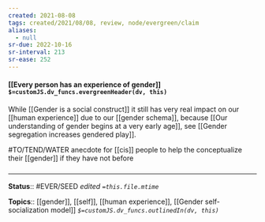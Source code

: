 ```yaml
---
created: 2021-08-08
tags: created/2021/08/08, review, node/evergreen/claim
aliases:
  - null
sr-due: 2022-10-16
sr-interval: 213
sr-ease: 252
---
```


#### [[Every person has an experience of gender]] `$=customJS.dv_funcs.evergreenHeader(dv, this)`

While [[Gender is a social construct]] it still has very real impact on our [[human experience]] due to our [[gender schema]], because
[[Our understanding of gender begins at a very early age]], 
see [[Gender segregation increases gendered play]]. 

#TO/TEND/WATER anecdote for [[cis]] people to help the conceptualize their [[gender]] if they have not before

### <hr class="footnote"/>

**Status**:: #EVER/SEED
*edited `=this.file.mtime`*

**Topics**:: [[gender]], [[self]], [[human experience]], [[Gender self-socialization model]]
*`$=customJS.dv_funcs.outlinedIn(dv, this)`*

